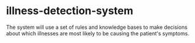 # illness-detection-system
  The system will use a set of rules and knowledge bases to make decisions about which illnesses are most likely to be causing the patient's symptoms.
